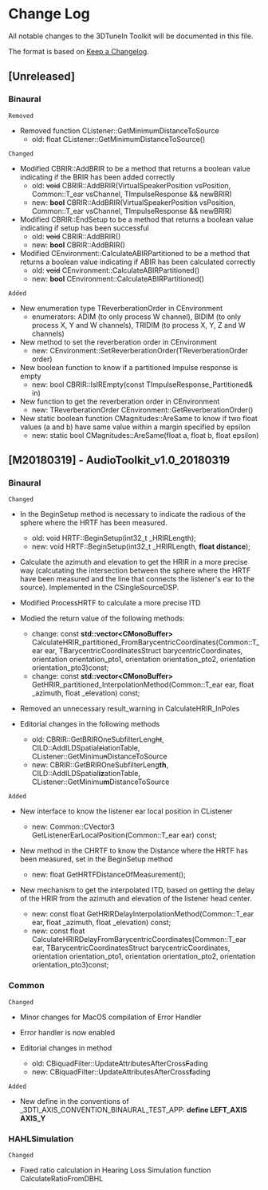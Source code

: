 # Change Log
All notable changes to the 3DTuneIn Toolkit will be documented in this file.

The format is based on [Keep a Changelog](http://keepachangelog.com/).

## [Unreleased]

### Binaural

`Removed`
 - Removed function CListener::GetMinimumDistanceToSource
   * old: float CListener::GetMinimumDistanceToSource()
   
`Changed`
 - Modified CBRIR::AddBRIR to be a method that returns a boolean value indicating if the BRIR has been added correctly
   * old: ~~void~~ CBRIR::AddBRIR(VirtualSpeakerPosition vsPosition, Common::T_ear vsChannel, TImpulseResponse && newBRIR)
   * new: **bool** CBRIR::AddBRIR(VirtualSpeakerPosition vsPosition, Common::T_ear vsChannel, TImpulseResponse && newBRIR)
 - Modified CBRIR::EndSetup to be a method that returns a boolean value indicating if setup has been successful
   * old: ~~void~~ CBRIR::AddBRIR()
   * new: **bool** CBRIR::AddBRIR()
 - Modified CEnvironment::CalculateABIRPartitioned to be a method that returns a boolean value indicating if ABIR has been calculated correctly
   * old: ~~void~~ CEnvironment::CalculateABIRPartitioned()
   * new: **bool** CEnvironment::CalculateABIRPartitioned()

   
`Added` 
 - New enumeration type TReverberationOrder in CEnvironment
   * enumerators: ADIM (to only process W channel), BIDIM (to only process X, Y and W channels), TRIDIM (to process X, Y, Z and W channels)
 - New method to set the reverberation order in CEnvironment
   * new: CEnvironment::SetReverberationOrder(TReverberationOrder order)
 - New boolean function to know if a partitioned impulse response is empty
   * new: bool CBRIR::IsIREmpty(const TImpulseResponse_Partitioned& in)
 - New function to get the reverberation order in CEnvironment
   * new: TReverberationOrder CEnvironment::GetReverberationOrder()
 - New static boolean function CMagnitudes::AreSame to know if two float values (a and b) have same value within a margin specified by epsilon
   * new: static bool CMagnitudes::AreSame(float a, float b, float epsilon)
 
## [M20180319] - AudioToolkit_v1.0_20180319

### Binaural
`Changed`
- In the BeginSetup method is necessary to indicate the radious of the sphere where the HRTF has been measured.
  * old: void HRTF::BeginSetup(int32_t _HRIRLength);	
  * new: void HRTF::BeginSetup(int32_t _HRIRLength, **float distance**);	
  
- Calculate the azimuth and elevation to get the HRIR in a more precise way (calcutating the intersection between the sphere where the HRTF have been measured and the line that connects the listener's ear to the source). Implemented in the CSingleSourceDSP.

- Modified ProcessHRTF to calculate a more precise ITD 

- Modied the return value of the following methods:
  * change: const **std::vector<CMonoBuffer<float>>** CalculateHRIR_partitioned_FromBarycentricCoordinates(Common::T_ear ear, TBarycentricCoordinatesStruct barycentricCoordinates, orientation orientation_pto1, orientation orientation_pto2, orientation orientation_pto3)const;
  * change: const **std::vector<CMonoBuffer<float>>** GetHRIR_partitioned_InterpolationMethod(Common::T_ear ear, float _azimuth, float _elevation) const;

- Removed an unnecessary result_warning in CalculateHRIR_InPoles

- Editorial changes in the following methods
  * old: CBRIR::GetBRIROneSubfilterLeng~~ht~~, CILD::AddILDSpatial~~zi~~ationTable, CListener::GetMinimu~~n~~DistanceToSource
  * new: CBRIR::GetBRIROneSubfilterLeng**th**, CILD::AddILDSpatial**iz**ationTable, CListener::GetMinimu**m**DistanceToSource

 `Added` 
 - New interface to know the listener ear local position in CListener
   * new: Common::CVector3 GetListenerEarLocalPosition(Common::T_ear ear) const;
 
 - New method in the CHRTF to know the Distance where the HRTF has been measured, set in the BeginSetup method
   * new: float GetHRTFDistanceOfMeasurement();
   
 - New mechanism to get the interpolated ITD, based on getting the delay of the HRIR from the azimuth and elevation of the listener head center.
   * new: const float GetHRIRDelayInterpolationMethod(Common::T_ear ear, float _azimuth, float _elevation) const;
   * new: const float CalculateHRIRDelayFromBarycentricCoordinates(Common::T_ear ear, TBarycentricCoordinatesStruct barycentricCoordinates, orientation orientation_pto1, orientation orientation_pto2, orientation orientation_pto3)const;
 
### Common
`Changed`

-  Minor changes for MacOS compilation of Error Handler

- Error handler is now enabled

- Editorial changes in method
  * old: CBiquadFilter::UpdateAttributesAfterCross~~F~~ading	
  * new: CBiquadFilter::UpdateAttributesAfterCross**f**ading
  
`Added`
  - New define in the conventions of _3DTI_AXIS_CONVENTION_BINAURAL_TEST_APP: **define LEFT_AXIS AXIS_Y**
  
### HAHLSimulation
`Changed`
- Fixed ratio calculation in Hearing Loss Simulation function CalculateRatioFromDBHL

